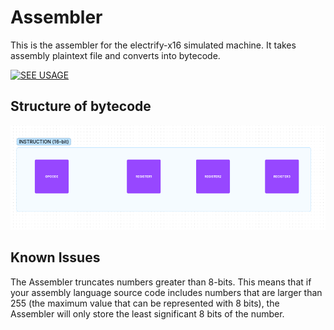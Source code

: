 # Assembler

This is the assembler for the electrify-x16 simulated machine. It takes assembly plaintext file and converts into bytecode. 


[![SEE USAGE](https://img.shields.io/badge/SEE%20USAGE-DOCS-green?labelColor=GREEN&style=flat-square&link=https://github.com/oyamo/electrify-x16#usage)](https://github.com/oyamo/electrify-x16#usage)
## Structure of bytecode
![assembler_ins.png](..%2Fscreenshots%2Fassembler_ins.png)
## Known Issues
The Assembler truncates numbers greater than 8-bits. This means that if your assembly language source code includes numbers that are larger than 255 (the maximum value that can be represented with 8 bits), the Assembler will only store the least significant 8 bits of the number.
